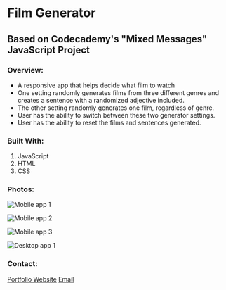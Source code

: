 # Film Generator
## Based on Codecademy's "Mixed Messages" JavaScript Project

### Overview:
- A responsive app that helps decide what film to watch
- One setting randomly generates films from three different genres and creates a sentence with a randomized adjective included.
- The other setting randomly generates one film, regardless of genre.
- User has the ability to switch between these two generator settings.
- User has the ability to reset the films and sentences generated.

### Built With:
1. JavaScript
2. HTML
3. CSS

### Photos:

![Mobile app 1](./images/mobile1.jpg)

![Mobile app 2](./images/mobile2.jpg)

![Mobile app 3](./images/mobile3.jpg)

![Desktop app 1](./images/desktop1.jfif)

### Contact:

[Portfolio Website](https://plambo.world)
[Email](mailto:austinplambeck@gmail.com)